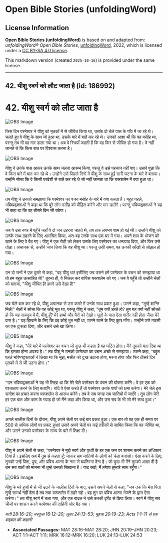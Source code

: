 # Open Bible Stories (unfoldingWord)

## License Information

**Open Bible Stories (unfoldingWord)** is based on and adapted from: _unfoldingWord® Open Bible Stories_, [unfoldingWord](https://unfoldingword.org/utw), 2022, which is licensed under a [CC BY-SA 4.0 license](https://creativecommons.org/licenses/by-sa/4.0/legalcode.en).

This markdown version (created `2025-10-16`) is provided under the same license.



--------------------------------

## 42. यीशु स्वर्ग को लौट जाता है (id: 186992)

42\. यीशु स्वर्ग को लौट जाता है
===============================

![OBS Image](https://cdn.aquifer.bible/aquifer-content/resources/UWOBS/jpg/360px/obs-en-42-01.jpg)

जिस दिन परमेश्वर ने यीशु को मृतकों में से जीवित किया था, उसके दो चेले पास के गाँव में जा रहे थे। चलते हुए वे यीशु के साथ जो हुआ था, उसके बारे में बातें कर रहे थे। उनको आशा थी कि वह मसीह था, परन्तु तब भी वह मार डाला गया था। अब वे स्त्रियाँ कहती हैं कि वह फिर से जीवित हो गया है। वे नहीं जानते थे कि किस बात पर विश्वास करना है।

![OBS Image](https://cdn.aquifer.bible/aquifer-content/resources/UWOBS/jpg/360px/obs-en-42-02.jpg)

यीशु ने उनके पास आकर उनके साथ चलना आरम्भ किया, परन्तु वे उसे पहचान नहीं पाए। उसने पूछा कि वे किस बारे में बात कर रहे थे। उन्होंने उसे पिछले दिनों में यीशु के साथ हुई सारी घटना के बारे में बताया। उन्होंने सोचा कि वे किसी परदेशी से बातें कर रहे थे जो नहीं जानता था कि यरूशलेम में क्या हुआ था।

![OBS Image](https://cdn.aquifer.bible/aquifer-content/resources/UWOBS/jpg/360px/obs-en-42-03.jpg)

तब यीशु ने उनको समझाया कि परमेश्वर का वचन मसीह के बारे में क्या कहता है। बहुत पहले, भविष्यद्वक्ताओं ने कहा था कि बुरे लोग मसीह को पीड़ित करेंगे और मार डालेंगे। परन्तु भविष्यद्वक्ताओं ने यह भी कहा था कि वह तीसरे दिन जी उठेगा।

![OBS Image](https://cdn.aquifer.bible/aquifer-content/resources/UWOBS/jpg/360px/obs-en-42-04.jpg)

जब वे उस नगर में पहुँचे जहाँ वे दो जन ठहरना चाहते थे, तब तक लगभग शाम हो गई थी। उन्होंने यीशु को उनके साथ ठहरने के लिए आमंत्रित किया, अतः वह उनके साथ एक घर में गया। अपने शाम के भोजन को खाने के लिए वे बैठ गए। यीशु ने एक रोटी को लेकर उसके लिए परमेश्वर का धन्यवाद दिया, और फिर उसे तोड़ा। अचानक से, उन्होंने जान लिया कि वह यीशु था। परन्तु उसी समय, वह उनकी आँखों से ओझल हो गया।

![OBS Image](https://cdn.aquifer.bible/aquifer-content/resources/UWOBS/jpg/360px/obs-en-42-05.jpg)

उन दो जनों ने एक दूसरे से कहा, "वह यीशु था! इसीलिए जब उसने हमें परमेश्वर के वचन को समझाया था तो हम बहुत उत्साहित थे!" तुरन्त ही, वे निकल कर वापिस यरूशलेम को गए। जब वे पहुँचे तो उन्होंने चेलों को बताया, "यीशु जीवित है! हमने उसे देखा है!"

![OBS Image](https://cdn.aquifer.bible/aquifer-content/resources/UWOBS/jpg/360px/obs-en-42-06.jpg)

जब चेले बात कर रहे थे, यीशु अचानक से उस कमरे में उनके साथ प्रकट हुआ। उसने कहा, "तुम्हें शान्ति मिले!" चेलों ने सोचा कि वह कोई भूत था, परन्तु यीशु ने कहा, "तुम क्यों डरते हो? तुम यह क्यों नहीं सोचते हो कि यह सचमुच में मैं, यीशु हूँ? मेरे हाथों और पैरों को देखो। भूतों के पास ऐसा शरीर नहीं होता जैसा मेरे पास है।" यह दिखाने के लिए कि वह कोई भूत नहीं था, उसने खाने के लिए कुछ माँगा। उन्होंने उसे मछली का एक टुकड़ा दिया, और उसने उसे खा लिया।

![OBS Image](https://cdn.aquifer.bible/aquifer-content/resources/UWOBS/jpg/360px/obs-en-42-07.jpg)

यीशु ने कहा, "मेरे बारे में परमेश्वर का वचन जो कुछ भी कहता है वह घटित होगा। मैंने तुमको बता दिया था कि इसका होना अवश्य है।" तब यीशु ने उनको परमेश्वर का वचन अच्छे से समझाया। उसने कहा, "बहुत पहले भविष्यद्वक्ताओं ने लिखा था कि मुझ, मसीह को दुःख उठाना होगा, मरना होगा और फिर तीसरे दिन मृतकों में से जी उठना होगा।"

![OBS Image](https://cdn.aquifer.bible/aquifer-content/resources/UWOBS/jpg/360px/obs-en-42-08.jpg)

"उन भविष्यद्वक्ताओं ने यह भी लिखा था कि मेरे चेले परमेश्वर के वचन की घोषणा करेंगे। वे हर एक को पश्चाताप करने के लिए बताएँगे। यदि वे ऐसा करते हैं तो परमेश्वर उनके पापों को क्षमा करेगा। मेरे चेले इस सन्देश का प्रचार करना यरूशलेम से आरम्भ करेंगे। तब वे सब जगह सब जातियों में जाएँगे। तुम लोग मेरी हर एक बात और काम के गवाह हो जो मैंने कहा और किया था, और उस सब के भी जो मेरे साथ हुआ।"

![OBS Image](https://cdn.aquifer.bible/aquifer-content/resources/UWOBS/jpg/360px/obs-en-42-09.jpg)

अगले चालीस दिनों के दौरान, यीशु अपने चेलों पर कई बार प्रकट हुआ। एक बार तो वह एक ही समय पर 500 से अधिक लोगों पर प्रकट हुआ! उसने अपने चेलों पर कई तरीकों से साबित किया कि वह जीवित था, और उसने उनको परमेश्वर के राज्य के बारे में शिक्षा दी।

![OBS Image](https://cdn.aquifer.bible/aquifer-content/resources/UWOBS/jpg/360px/obs-en-42-10.jpg)

यीशु ने अपने चेलों से कहा, "परमेश्वर ने मुझे स्वर्ग और पृथ्वी के हर एक जन पर शासन करने का अधिकार दिया है। इसलिए अब मैं तुम से कहता हूँ: जाकर सब जातियों के लोगों को चेला बनाओ। ऐसा करने के लिए, तुमको उन्हें पिता, पुत्र, और पवित्र आत्मा के नाम से बपतिस्मा देना है। जो कुछ भी मैंने तुमको आज्ञा दी है उन सब बातों को मानना भी तुम्हे उनको सिखाना है। याद रखो, मैं हमेशा तुम्हारे साथ रहूँगा।"

![OBS Image](https://cdn.aquifer.bible/aquifer-content/resources/UWOBS/jpg/360px/obs-en-42-11.jpg)

यीशु के मरे हुओं में से जी उठने के चालीस दिनों के बाद, उसने अपने चेलों से कहा, "जब तक कि मेरा पिता तुम्हें सामर्थ नहीं देता है तब तक यरूशलेम में ठहरे रहो। वह तुम पर पवित्र आत्मा भेजने के द्वारा ऐसा करेगा।" तब यीशु स्वर्ग में चला गया, और एक बादल ने उसे उनकी दृष्टि से छिपा लिया। स्वर्ग में यीशु सब चीजों पर शासन करने परमेश्वर की दाहिनी ओर बैठ गया।

*मत्ती 28:16–20; मरकुस 16:12–20; लूका 24:13–53; यूहन्ना 20:19–23; Acts 1:1–11 से एक बाइबल की कहानी*

* **Associated Passages:** MAT 28:16–MAT 28:20; JHN 20:19–JHN 20:23; ACT 1:1–ACT 1:11; MRK 16:12–MRK 16:20; LUK 24:13–LUK 24:53


